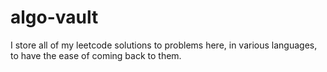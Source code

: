 # algo-vault
I store all of my leetcode solutions to problems here, in various languages, to have the ease of coming back to them.
